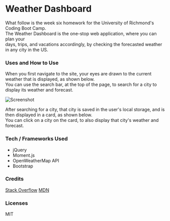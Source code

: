 # Weather Dashboard  
What follow is the week six homework for the University of Richmond's Coding Boot Camp.  
The Weather Dashboard is the one-stop web application, where you can plan your  
days, trips, and vacations accordingly, by checking the forecasted weather in any city in the US.  

### Uses and How to Use  

When you first navigate to the site, your eyes are drawn to the current weather that is displayed, as shown below.  
You can use the search bar, at the top of the page, to search for a city to display its weather and forecast.  

![Screenshot](https://user-images.githubusercontent.com/43326943/70873819-64c18a80-1f7d-11ea-82ca-ee2dce66aaef.PNG)  

After searching for a city, that city is saved in the user's local storage, and is then displayed in a card, as shown below.  
You can click on a city on the card, to also display that city's weather and forecast.  



### Tech / Frameworks Used  
* jQuery  
* Moment.js  
* OpenWeatherMap API  
* Bootstrap  

### Credits  

[Stack Overflow](https://www.stackoverflow.com)
[MDN](https://developer.mozilla.org)  

### Licenses  

MIT
